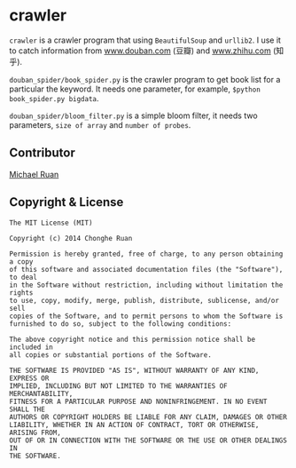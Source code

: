 # crawler

`crawler` is a crawler program that using `BeautifulSoup` and `urllib2`.
I use it to catch information from www.douban.com (豆瓣) and www.zhihu.com (知乎).

`douban_spider/book_spider.py` is the crawler program to get book list for a particular the keyword. It needs one parameter, for example, `$python book_spider.py bigdata`.

`douban_spider/bloom_filter.py` is a simple bloom filter, it needs two parameters, `size of array` and `number of probes`.

## Contributor
[Michael Ruan](http://www.linkedin.com/profile/view?id=218589527&trk=nav_responsive_tab_profile_pic)

## Copyright & License

    The MIT License (MIT)

    Copyright (c) 2014 Chonghe Ruan

    Permission is hereby granted, free of charge, to any person obtaining a copy
    of this software and associated documentation files (the "Software"), to deal
    in the Software without restriction, including without limitation the rights
    to use, copy, modify, merge, publish, distribute, sublicense, and/or sell
    copies of the Software, and to permit persons to whom the Software is
    furnished to do so, subject to the following conditions:

    The above copyright notice and this permission notice shall be included in
    all copies or substantial portions of the Software.

    THE SOFTWARE IS PROVIDED "AS IS", WITHOUT WARRANTY OF ANY KIND, EXPRESS OR
    IMPLIED, INCLUDING BUT NOT LIMITED TO THE WARRANTIES OF MERCHANTABILITY,
    FITNESS FOR A PARTICULAR PURPOSE AND NONINFRINGEMENT. IN NO EVENT SHALL THE
    AUTHORS OR COPYRIGHT HOLDERS BE LIABLE FOR ANY CLAIM, DAMAGES OR OTHER
    LIABILITY, WHETHER IN AN ACTION OF CONTRACT, TORT OR OTHERWISE, ARISING FROM,
    OUT OF OR IN CONNECTION WITH THE SOFTWARE OR THE USE OR OTHER DEALINGS IN
    THE SOFTWARE.

